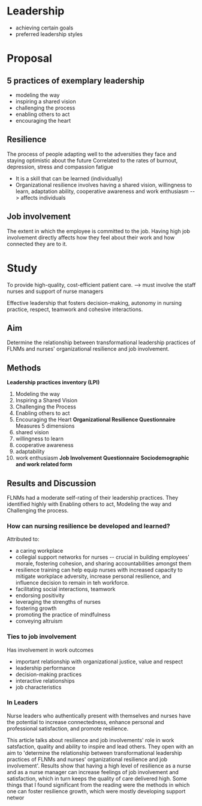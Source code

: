 # Leadership
- achieving certain goals
- preferred leadership styles

# Proposal
## 5 practices of exemplary leadership
- modeling the way
- inspiring a shared vision
- challenging the process
- enabling others to act
- encouraging the heart
## Resilience 
The process of people adapting well to the adversities they face and staying optimistic about the future
Correlated to the rates of burnout, depression, stress and compassion fatigue
- It is a skill that can be learned (individually)
- Organizational resilience involves having a shared vision, willingness to learn, adaptation ability, cooperative awareness and work enthusiasm --> affects individuals
## Job involvement
The extent in which the employee is committed to the job.
Having high job involvement directly affects how they feel about their work and how connected they are to it. 

# Study
To provide high-quality, cost-efficient patient care. 
--> must involve the staff nurses and support of nurse managers

Effective leadership that fosters decision-making, autonomy in nursing practice, respect, teamwork and cohesive interactions. 
## Aim
Determine the relationship between transformational leadership practices of FLNMs and nurses' organizational resilience and job involvement. 
## Methods
**Leadership practices inventory (LPI)**
1. Modeling the way
2. Inspiring a Shared Vision
3. Challenging the Process
4. Enabling others to act
5. Encouraging the Heart
**Organizational Resilience Questionnaire**
Measures 5 dimensions
1. shared vision
2. willingness to learn
3. cooperative awareness
4. adaptability
5. work enthusiasm
**Job Involvement Questionnaire**
**Sociodemographic and work related form**
## Results and Discussion
FLNMs had a moderate self-rating of their leadership practices. They identified highly with Enabling others to act, Modeling the way and Challenging the process. 
### How can nursing resilience be developed and learned? 
Attributed to:
- a caring workplace
- collegial support networks for nurses -- crucial in building employees' morale, fostering cohesion, and sharing accountabilities amongst them
- resilience training can help equip nurses with increased capacity to mitigate workplace adversity, increase personal resilience, and influence decision to remain in teh workforce. 
- facilitating social interactions, teamwork
- endorsing positivity
- leveraging the strengths of nurses
- fostering growth
- promoting the practice of mindfulness 
- conveying altruism
### Ties to job involvement 
Has involvement in work outcomes
- important relationship with organizational justice, value and respect
- leadership performance
- decision-making practices
- interactive relationships 
- job characteristics
### In Leaders
Nurse leaders who authentically present with themselves and nurses have the potential to increase connectedness, enhance personal and professional satisfaction, and promote resilience. 

This article talks about resilience and job involvements' role in work satsfaction, quality and ability to inspire and lead others. They open with an aim to 'determine the relationship between transformational leadership practices of FLNMs and nurses' organizational resilience and job involvement'. Results show that having a high level of resilience as a nurse and as a nurse manager can increase feelings of job involvement and satisfaction, which in turn keeps the quality of care delivered high. Some things that I found significant from the reading were the methods in which one can foster resilience growth, which were mostly developing support networ